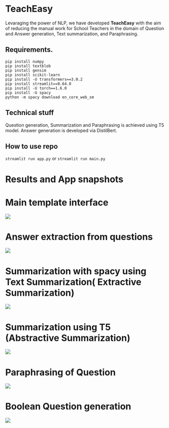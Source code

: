 # TeachEasy
Levaraging the power of NLP, we have developed **TeachEasy** with the aim of reducing the manual work for School Teachers in the domain of Question and Answer generation, Text summarization, and Paraphrasing. 

## Requirements.
```
pip install numpy
pip install textblob
pip install gensim
pip install scikit-learn
pip install -U transformers==3.0.2
pip install streamlit==0.64.0
pip install -U torch==1.6.0
pip install -U spacy
python -m spacy download en_core_web_sm

```
## Technical stuff

Question generation, Summarization and Paraphrasing is achieved using T5 model. Answer generation is developed via DistilBert.

## How to use repo

```streamlit run app.py```
or 
```streamlit run main.py```

# Results and App snapshots

<h1> Main template interface </h1>
<img src="1.jpg">
<h1> Answer extraction from questions </h1>

<img src="2.jpg">

<h1> Summarization with spacy using Text Summarization( Extractive Summarization) </h1>

<img src="3.jpg">
<h1> Summarization using T5 (Abstractive Summarization) </h1>

<img src="4.jpg">
<h1> Paraphrasing of Question</h1>

<img src="5.jpg">
<h1> Boolean Question generation </h1>

<img src="6.jpg">
